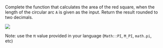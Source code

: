 Complete the function that calculates the area of the red square, when the length of the circular arc ```A``` is given as the input. Return the result rounded to two decimals.

<img src="https://user-images.githubusercontent.com/69739890/118408122-a27e8300-b649-11eb-97cb-e04b4519362c.png"/>

Note: use the π value provided in your language (```Math::PI```, ```M_PI```, ```math.pi```, etc)
